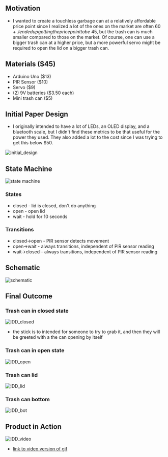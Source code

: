 ## Motivation
* I wanted to create a touchless garbage can at a relatively affordable price point since I realized a lot of the ones on the market are often $60+. I ended up getting the price point to be ~$45, but the trash can is much smaller compared to those on the market. Of course, one can use a bigger trash can at a higher price, but a more powerful servo might be required to open the lid on a bigger trash can.

## Materials ($45)

* Arduino Uno ($13)
* PIR Sensor ($10)
* Servo ($9)
* (2) 9V batteries ($3.50 each)
* Mini trash can ($5)

## Initial Paper Design

* I originally intended to have a lot of LEDs, an OLED display, and a bluetooth scale, but I didn't find these metrics to be that useful for the power they used. They also added a lot to the cost since I was trying to get this below $50.

![initial_design](IDD_photos/IDD_initial_paper.jpg)


## State Machine
![state machine](IDD_photos/IDD_state_machine.png)

### States
* closed - lid is closed, don't do anything
* open - open lid
* wait - hold for 10 seconds

### Transitions
* closed->open - PIR sensor detects movement
* open->wait - always transitions, independent of PIR sensor reading
* wait->closed - always transitions, independent of PIR sensor reading


## Schematic
![schematic](IDD_photos/IDD_schematic.png)

## Final Outcome

### Trash can in closed state
![IDD_closed](IDD_photos/IDD_closed.jpg)

* the stick is to intended for someone to try to grab it, and then they will be greeted with a the can opening by itself

### Trash can in open state
![IDD_open](IDD_photos/IDD_open.jpg)


### Trash can lid
![IDD_lid](IDD_photos/IDD_lid.jpg)

### Trash can bottom
![IDD_bot](IDD_photos/IDD_bot.jpg)

## Product in Action
![IDD_video](IDD_photos/IDD_demo.gif)

* [link to video version of gif](https://photos.app.goo.gl/mjFejjK8LfshSghN7)

